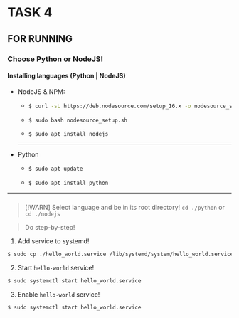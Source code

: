 # TASK 4

## FOR RUNNING

### Choose Python or NodeJS!

#### Installing languages (Python | NodeJS)

- NodeJS & NPM:

  - ```bash
    $ curl -sL https://deb.nodesource.com/setup_16.x -o nodesource_setup.sh
    ```

  - ```bash
    $ sudo bash nodesource_setup.sh
    ```

  - ```bash
    $ sudo apt install nodejs
    ```

  ***

- Python

  - ```bash
    $ sudo apt update
    ```

  - ```bash
    $ sudo apt install python
    ```

---

###

> [!WARN]
> Select language and be in its root directory! `cd ./python` or `cd ./nodejs`

> Do step-by-step!

1. Add service to systemd!

```bash
$ sudo cp ./hello_world.service /lib/systemd/system/hello_world.service
```

2. Start `hello-world` service!

```bash
$ sudo systemctl start hello_world.service
```

3. Enable `hello-world` service!

```bash
$ sudo systemctl start hello_world.service
```
